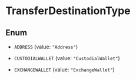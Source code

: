 

# TransferDestinationType

## Enum


* `ADDRESS` (value: `"Address"`)

* `CUSTODIALWALLET` (value: `"CustodialWallet"`)

* `EXCHANGEWALLET` (value: `"ExchangeWallet"`)




